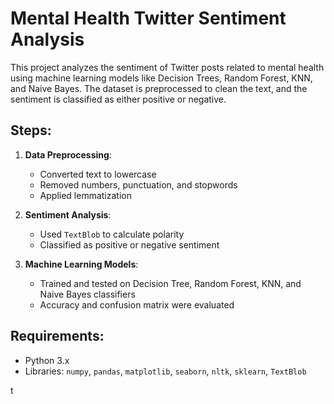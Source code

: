 # Mental Health Twitter Sentiment Analysis

This project analyzes the sentiment of Twitter posts related to mental health using machine learning models like Decision Trees, Random Forest, KNN, and Naive Bayes. The dataset is preprocessed to clean the text, and the sentiment is classified as either positive or negative.

## Steps:
1. **Data Preprocessing**: 
   - Converted text to lowercase
   - Removed numbers, punctuation, and stopwords
   - Applied lemmatization

2. **Sentiment Analysis**: 
   - Used `TextBlob` to calculate polarity
   - Classified as positive or negative sentiment

3. **Machine Learning Models**: 
   - Trained and tested on Decision Tree, Random Forest, KNN, and Naive Bayes classifiers
   - Accuracy and confusion matrix were evaluated

## Requirements:
- Python 3.x
- Libraries: `numpy`, `pandas`, `matplotlib`, `seaborn`, `nltk`, `sklearn`, `TextBlob`

t

